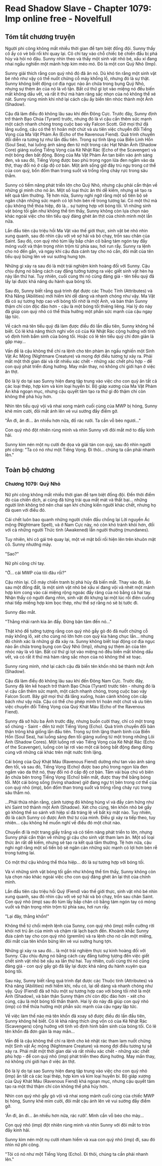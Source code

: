 # Read Shadow Slave - Chapter 1079: Imp online free - Novelfull

## Tóm tắt chương truyện

Người phi công không mất nhiều thời gian để tạm biệt đồng đội. Sunny thấy cô ấy có vẻ bối rối khi quay lại. Cô chỉ tay vào chỗ chiếc bệ chiến đấu bị phá hủy và hỏi nó đâu. Sunny nhìn theo và thấy một sinh vật nhỏ bé, xấu xí đang nhai ngấu nghiến một mảnh hợp kim méo mó. Đó là một con Quỷ Nhỏ (Imp).

Sunny giải thích rằng con quỷ nhỏ đó đã ăn nó. Dù khó tin rằng một sinh vật bé nhỏ như vậy có thể nuốt chửng cỗ máy khổng lồ, nhưng đó là sự thật. Sunny không biết động cơ địa ngục nào ẩn chứa trong bụng Quỷ Nhỏ, nhưng sự thèm ăn của nó là vô tận. Bất cứ thứ gì lọt vào miệng nó đều biến mất không dấu vết, và rất ít thứ mà hàm răng sắc nhọn của nó không thể xé nát. Sunny rùng mình khi nhớ lại cách cậu ấy biến tên nhóc thành một Ảnh (Shadow).

Cậu đã làm điều đó không lâu sau khi đến Đông Cực. Trước đây, Sunny định trở thành Bạo Chúa (Tyrant) trước, nhưng đó là vì cậu cần thêm sức mạnh một cách nhanh chóng trong cuộc bao vây Falcon Scott. Giờ mọi thứ đã lắng xuống, cậu có thể trì hoãn một chút và ưu tiên việc chuyển đổi Tiếng Vọng của Ma Vật Phàm Ăn (Echo of the Ravenous Fiend). Quá trình chuyển đổi diễn ra tương tự như lần đầu tiên. Trong sự tĩnh lặng của Biển Linh Hồn (Soul Sea), hai luồng ánh sáng đen từ một trong các Hạt Nhân Ảnh (Shadow Core) giáng xuống Tiếng Vọng của Kẻ Nhặt Rác (Echo of the Scavenger) và một bóng đen bất động. Bóng của Ma Vật Phàm Ăn tan biến vào ánh sáng đen, và sau đó, Tiếng Vọng được bao phủ trong ngọn lửa đen ngấm vào da thịt, thay đổi nó ở cấp độ cơ bản. Một ảnh sống giờ đây trú ngụ trong cơ thể của con quỷ, bốn đốm than trong suốt và trống rỗng cháy rực trong sâu thẳm.

Sunny có tiềm năng phát triển lớn cho Quỷ Nhỏ, nhưng cậu phải cẩn thận về những gì mình cho nó ăn. Một số loại thức ăn thì dễ kiếm, nhưng sẽ tạo ra kết quả tầm thường. Tệ hơn nữa, Sunny nghi ngờ rằng một số tiến bộ sẽ ngăn chặn những sức mạnh có lợi hơn bén rễ trong tương lai. Có một thứ mà cậu không thể thỏa hiệp, đó là... sự tương hợp với bóng tối. Vì những sinh vật bóng tối gần như không thể tìm thấy, Sunny không còn lựa chọn nào khác ngoài việc cho tên tiểu quỷ đáng ghét ăn thịt của chính mình một lần nữa.

Lần đầu tiên cậu triệu hồi Ma Vật vào thế giới thực, sinh vật bé nhỏ nhìn xung quanh, sau đó nhìn cậu với vẻ sợ hãi và bỏ chạy, trốn sau chân của Saint. Sau đó, con quỷ nhỏ túm lấy bắp chân cô bằng tám ngón tay đầy móng vuốt và thận trọng nhìn trộm từ phía sau, hơi run rẩy. Sunny ra lệnh cho nó đến gần, và ngay khi cậu đưa cánh tay cho nó cắn, đôi mắt của tên tiểu quỷ bừng lên vẻ vui sướng hung tợn.

Những gì xảy ra sau đó là một trải nghiệm kinh hoàng đối với Sunny. Cậu chịu đựng nó bằng cách cay đắng tưởng tượng ra việc giết sinh vật hèn hạ này lần thứ hai. Tuy nhiên, cuối cùng thì nó cũng đáng giá - tên tiểu quỷ đã lấy lại được khả năng du hành qua bóng tối.

Sau đó, Sunny biết rằng quá trình đạt được các Thuộc Tính (Attributes) và Khả Năng (Abilities) mới hiếm khi dễ dàng và nhanh chóng như vậy. Ma Vật đã có sự tương hợp cao với bóng tối nhờ là một Ảnh, và bản thân Sunny thậm chí còn độc đáo hơn - cậu là một bóng tối thiêng liêng. Hai lý do này đã giúp con quỷ nhỏ có thể thừa hưởng một phần sức mạnh của cậu ngay lập tức.

Về cách mà tên tiểu quỷ đã làm được điều đó lần đầu tiên, Sunny không hề biết. Có lẽ khả năng thích nghi vốn có của Kẻ Nhặt Rác cộng hưởng với tính vô định hình bẩm sinh của bóng tối. Hoặc có lẽ tên tiểu quỷ chỉ đơn giản là gặp may...

Vấn đề là cậu không thể chỉ ra lệnh cho tên phàm ăn ngấu nghiến một Sinh Vật Ác Mộng (Nightmare Creature) và mong đợi điều tương tự xảy ra. Phải mất một thời gian dài và rất nhiều xác chết - những xác chết phù hợp - để con quỷ phát triển đúng hướng. May mắn thay, nó không chỉ giới hạn ở việc ăn thịt.

Đó là lý do tại sao Sunny hiện đang tập trung vào việc cho con quỷ ăn tất cả các loại thép, hợp kim và kim loại huyền bí. Bộ giáp xương của Ma Vật Phàm Ăn khá ngoạn mục, nhưng cậu quyết tâm tạo ra thứ gì đó thậm chí còn không thể phá hủy hơn.

Nhìn tên tiểu quỷ vội vã nhai xong mảnh cuối cùng của MWP bị hỏng, Sunny khẽ mỉm cười, đôi mắt ánh lên vẻ vui sướng đầy điềm gở.

"Ăn đi, ăn đi... ăn nhiều hơn nữa, đồ rác rưởi. Ta cần vỗ béo ngươi..."

Con quỷ nhỏ đột nhiên rùng mình và nhìn Sunny với đôi mắt mở to đầy kinh hãi.

Sunny kìm nén một nụ cười đe dọa và giải tán con quỷ, sau đó nhìn người phi công: "Ta có nó như một Tiếng Vọng. Đi thôi... chúng ta cần phải nhanh lên."

## Toàn bộ chương

### Chương 1079: Quỷ Nhỏ

Nữ phi công không mất nhiều thời gian để tạm biệt đồng đội. Đến thời điểm đó của chiến dịch, ai cũng đã từng trải qua mất mát và thất bại... những người lính không trở nên chai sạn khi chứng kiến người khác chết, nhưng họ đã quen với điều đó.

Cái chết luôn bao quanh những người chiến đấu chống lại Lời nguyền Ác mộng (Nightmare Spell), và ở Nam Cực này, nó còn khó tránh khỏi hơn, đối với cả những người Thức tỉnh (Awakened) lẫn người thường (mundanes).

Tuy nhiên, khi cô gái trẻ quay lại, một vẻ mặt bối rối hiện lên trên khuôn mặt cô. Sunny nhướng mày.

"Sao?"

Nữ phi công chỉ tay.

"Ờ... cái MWP của tôi đâu rồi?"

Cậu nhìn lại. Cỗ máy chiến tranh bị phá hủy đã biến mất. Thay vào đó, ẩn sau một đống đất, là một sinh vật nhỏ bé xấu xí đang vội vã nhét một mảnh hợp kim cong vào cái miệng rộng ngoác đầy răng của nó bằng cả hai tay. Nhận thấy có người đang nhìn, sinh vật đó khựng lại một lúc rồi điên cuồng nhai tiếp miếng hợp kim bọc thép, như thể sợ rằng nó sẽ bị tước đi.

Sunny đảo mắt.

"Thằng nhãi ranh kia ăn đấy. Đừng bận tâm đến nó..."

Thật khó để tưởng tượng rằng con quỷ nhỏ gầy gò đó đã nuốt chửng cỗ máy khổng lồ, xét cho cùng nó lớn hơn con quỷ kia hàng chục lần... nhưng đó chính xác là những gì đã xảy ra. Sunny không biết loại động cơ địa ngục nào ẩn chứa trong bụng con Quỷ Nhỏ (Imp), nhưng sự thèm ăn của tên nhóc này là vô tận. Bất cứ thứ gì lọt vào miệng nó đều biến mất không dấu vết, và có rất ít thứ mà hàm răng sắc nhọn của nó không thể xé toạc.

Sunny rùng mình, nhớ lại cách cậu đã biến tên khốn nhỏ bé thành một Ảnh (Shadow).

Cậu đã làm điều đó không lâu sau khi đến Đông Nam Cực. Trước đây, Sunny đã lên kế hoạch trở thành Bạo Chúa (Tyrant) trước tiên - nhưng đó là vì cậu cần thêm sức mạnh, một cách nhanh chóng, trong cuộc bao vây Falcon Scott. Bây giờ mọi thứ đã lắng xuống, hoàn cảnh không còn cấp bách như vậy nữa. Cậu có thể cho phép mình trì hoãn một chút và ưu tiên việc chuyển đổi Tiếng Vọng của Quỷ Khát Máu (Echo of the Ravenous Fiend).

Sunny đã sở hữu ba Ảnh trước đây, nhưng buồn cười thay, chỉ có một trong số chúng - Saint - đến từ một Tiếng Vọng (Echo). Quá trình chuyển đổi bản thân trông khá giống lần đầu tiên. Trong sự tĩnh lặng thanh bình của Biển Hồn (Soul Sea), hai luồng sáng đen tối giáng xuống từ một trong những Lõi Ảnh (Shadow Cores). Một luồng rơi vào Tiếng Vọng của Kẻ Nhặt Rác (Echo of the Scavenger), luồng còn lại rơi vào một cái bóng bất động đang đứng cùng với những cái khác trên mặt nước tĩnh lặng.

Cái bóng của Quỷ Khát Máu (Ravenous Fiend) dường như tan vào ánh sáng đen tối, và sau đó, Tiếng Vọng (Echo) được bao phủ trong ngọn lửa đen ngấm vào da thịt nó, thay đổi nó ở cấp độ cơ bản. Tấm vải bùa chú vô biên ẩn chứa bên trong Tiếng Vọng (Echo) biến mất, được thay thế bằng bóng tối. Một cái bóng sống (living shadow) giờ đang ngự trị bên trong cơ thể của con quỷ nhỏ (imp), bốn đốm than trong suốt và trống rỗng cháy rực trong sâu thẳm nó.

...Phải thừa nhận rằng, cảnh tượng đó không hùng vĩ và đầy cảm hứng như khi Saint trở thành một Ảnh (Shadow). Xét cho cùng, tên khốn nhỏ bé gầy gò không thể so sánh với hiệp sĩ đá tráng lệ về bất kỳ mặt nào. Tuy nhiên, đó là cách Sunny có được Ảnh thứ tư của mình. Điều gì xảy ra tiếp theo, tuy nhiên... cậu không hề muốn nghĩ về điều đó một chút nào.

Chuyến đi là một trang giấy trắng và có tiềm năng phát triển to lớn, nhưng Sunny phải cẩn thận về những gì cậu cho sinh vật tham lam ăn. Một số loại thức ăn rất dễ kiếm, nhưng sẽ tạo ra kết quả tầm thường. Tệ hơn nữa, cậu nghi ngờ rằng một số tiến bộ sẽ ngăn cản những sức mạnh có lợi hơn bén rễ trong tương lai.

Có một thứ cậu không thể thỏa hiệp... đó là sự tương hợp với bóng tối.

Và vì những sinh vật bóng tối gần như không thể tìm thấy, Sunny không còn lựa chọn nào khác ngoài việc cho con quỷ đáng ghét ăn lại thịt của chính mình.

Lần đầu tiên cậu triệu hồi Quỷ (Fiend) vào thế giới thực, sinh vật nhỏ bé nhìn xung quanh, sau đó nhìn cậu với vẻ sợ hãi và bỏ chạy, trốn sau chân Saint. Con quỷ nhỏ (imp) sau đó túm lấy bắp chân cô bằng tám ngón tay có móng vuốt và thận trọng nhìn trộm từ phía sau, hơi run rẩy.

"Lại đây, thằng khốn!"

Không thể từ chối mệnh lệnh của Sunny, con quỷ nhỏ (imp) miễn cưỡng rời khỏi nơi trú ẩn của mình và chậm rãi lạch bạch đến. Khoảnh khắc Sunny đưa cánh tay cho con quỷ nhỏ (gremlin) và ra lệnh cho nó cắn một miếng, đôi mắt của tên khốn bừng lên vẻ vui sướng hung tợn.

Những gì xảy ra sau đó... là một trải nghiệm thực sự kinh hoàng đối với Sunny. Cậu chịu đựng nó bằng cách cay đắng tưởng tượng đến việc giết chết sinh vật nhỏ bé xấu xa lần thứ hai. Tuy nhiên, cuối cùng thì nó cũng đáng giá - con quỷ gầy gò đã lấy lại được khả năng du hành xuyên qua bóng tối.

Sau này, Sunny biết rằng quá trình đạt được các Thuộc tính (Attributes) và Khả năng (Abilities) mới hiếm khi, nếu có, lại dễ dàng và nhanh chóng như vậy. Quỷ (Fiend) đã sở hữu một sự tương hợp cao với bóng tối nhờ là một Ảnh (Shadow), và bản thân Sunny thậm chí còn độc đáo hơn - xét cho cùng, cậu là một bóng tối thần thánh. Hai lý do này đã giúp con quỷ nhỏ (imp) có thể thừa hưởng một phần sức mạnh của cậu ngay lập tức.

Về việc làm thế nào mà tên khốn đã xoay sở được điều đó lần đầu tiên, Sunny không hề biết. Có lẽ khả năng thích ứng vốn có của Kẻ Nhặt Rác (Scavengers) cộng hưởng với tính vô định hình bẩm sinh của bóng tối. Có lẽ tên khốn đã đơn giản là may mắn...

Vấn đề là cậu không thể chỉ ra lệnh cho kẻ nhặt rác tham lam nuốt chửng một Sinh vật Ác mộng (Nightmare Creature) và mong đợi điều tương tự sẽ xảy ra. Phải mất một thời gian dài và rất nhiều xác chết - những xác chết phù hợp - để con quỷ nhỏ (imp) phát triển theo đúng hướng. May mắn thay, nó không chỉ giới hạn ở việc ăn thịt.

Đó là lý do tại sao Sunny hiện đang tập trung vào việc cho con quỷ nhỏ (imp) ăn tất cả các loại thép, hợp kim và kim loại huyền bí. Bộ giáp xương của Quỷ Khát Máu (Ravenous Fiend) khá ngoạn mục, nhưng cậu quyết tâm tạo ra một thứ thậm chí còn không thể phá hủy hơn.

Nhìn con quỷ nhỏ gầy gò vội vã nhai xong mảnh cuối cùng của chiếc MWP bị hỏng, Sunny khẽ mỉm cười, đôi mắt cậu ánh lên vẻ vui sướng đầy điềm gở.

'Ăn đi, ăn đi... ăn nhiều hơn nữa, rác rưởi'. Mình cần vỗ béo cho mày...

Con quỷ nhỏ (imp) đột nhiên rùng mình và nhìn Sunny với đôi mắt to tròn đầy kinh hãi.

Sunny kìm nén một nụ cười nham hiểm và xua con quỷ nhỏ (imp) đi, sau đó nhìn nữ phi công.

"Tôi có nó như một Tiếng Vọng (Echo). Đi thôi, chúng ta cần phải nhanh lên."
